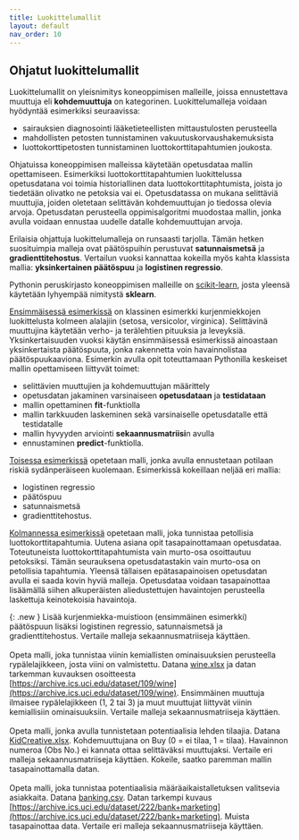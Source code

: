 ```yaml
---
title: Luokittelumallit
layout: default
nav_order: 10
---
```


## Ohjatut luokittelumallit

Luokittelumallit on yleisnimitys koneoppimisen malleille, joissa ennustettava muuttuja eli **kohdemuuttuja** on kategorinen. Luokittelumalleja voidaan hyödyntää esimerkiksi seuraavissa:

* sairauksien diagnosointi lääketieteellisten mittaustulosten perusteella
* mahdollisten petosten tunnistaminen vakuutuskorvaushakemuksista
* luottokorttipetosten tunnistaminen luottokorttitapahtumien joukosta.

Ohjatuissa koneoppimisen malleissa käytetään opetusdataa mallin opettamiseen. Esimerkiksi luottokorttitapahtumien luokittelussa opetusdatana voi toimia historiallinen data luottokorttitaphtumista, joista jo tiedetään olivatko ne petoksia vai ei. Opetusdatassa on mukana selittäviä muuttujia, joiden oletetaan selittävän kohdemuuttujan jo tiedossa olevia arvoja. Opetusdatan perusteella oppimisalgoritmi muodostaa mallin, jonka avulla voidaan ennustaa uudelle datalle kohdemuuttujan arvoja.

Erilaisia ohjattuja luokittelumalleja on runsaasti tarjolla. Tämän hetken suosituimpia malleja ovat päätöspuihin perustuvat **satunnaismetsä** ja **gradienttitehostus**. Vertailun vuoksi kannattaa kokeilla myös kahta klassista mallia: **yksinkertainen päätöspuu** ja **logistinen regressio**.

Pythonin peruskirjasto koneoppimisen malleille on [scikit-learn](https://scikit-learn.org/stable/index.html), josta yleensä käytetään lyhyempää nimitystä **sklearn**.

[Ensimmäisessä esimerkissä](https://nbviewer.org/github/taanila/koneoppiminen/blob/main/iris.ipynb) on klassinen esimerkki kurjenmiekkojen luokittelusta kolmeen alalajiin (setosa, versicolor, virginica). Selittävinä muuttujina käytetään verho- ja terälehtien pituuksia ja leveyksiä. Yksinkertaisuuden vuoksi käytän ensimmäisessä esimerkissä ainoastaan yksinkertaista päätöspuuta, jonka rakennetta voin havainnolistaa päätöspuukaaviona. Esimerkin avulla opit toteuttamaan Pythonilla keskeiset mallin opettamiseen liittyvät toimet:

* selittävien muuttujien ja kohdemuuttujan määrittely
* opetusdatan jakaminen varsinaiseen **opetusdataan** ja **testidataan**
* mallin opettaminen **fit**-funktiolla
* mallin tarkkuuden laskeminen sekä varsinaiselle opetusdatalle että testidatalle
* mallin hyvyyden arviointi **sekaannusmatriisi**n avulla
* ennustaminen **predict**-funktiolla.

[Toisessa esimerkissä](https://nbviewer.org/github/taanila/koneoppiminen/blob/main/heart.ipynb) opetetaan malli, jonka avulla ennustetaan potilaan riskiä sydänperäiseen kuolemaan. Esimerkissä kokeillaan neljää eri mallia:

* logistinen regressio
* päätöspuu
* satunnaismetsä
* gradienttitehostus.

[Kolmannessa esimerkissä](https://nbviewer.org/github/taanila/koneoppiminen/blob/main/creditcard.ipynb) opetetaan malli, joka tunnistaa petollisia luottokorttitapahtumia. Uutena asiana opit tasapainottamaan opetusdataa. Toteutuneista luottokorttitapahtumista vain murto-osa osoittautuu petoksiksi. Tämän seurauksena opetusdatastakin vain murto-osa on petollisia tapahtumia. Yleensä tällaisen epätasapainoisen opetusdatan avulla ei saada kovin hyviä malleja. Opetusdataa voidaan tasapainottaa lisäämällä siihen alkuperäisten aliedustettujen havaintojen perusteella laskettuja keinotekoisia havaintoja.

{: .new }
Lisää kurjenmiekka-muistioon (ensimmäinen esimerkki) päätöspuun lisäksi logistinen regressio, satunnaismetsä ja gradienttitehostus. Vertaile malleja sekaannusmatriiseja käyttäen.
<br><br>
Opeta malli, joka tunnistaa viinin kemiallisten ominaisuuksien perusteella rypälelajikkeen, josta viini on valmistettu. Datana [wine.xlsx](https://taanila.fi/wine.xlsx) ja datan tarkemman kuvauksen osoitteesta [https://archive.ics.uci.edu/dataset/109/wine](https://archive.ics.uci.edu/dataset/109/wine). Ensimmäinen muuttuja ilmaisee rypälelajikkeen (1, 2 tai 3) ja muut muuttujat liittyvät viinin kemiallisiin ominaisuuksiin. Vertaile malleja sekaannusmatriiseja käyttäen.
<br><br>
Opeta malli, jonka avulla tunnistetaan potentiaalisia lehden tilaajia. Datana [KidCreative.xlsx](https://taanila.fi/KidCreative.xlsx). Kohdemuuttujana on Buy (0 = ei tilaa, 1 = tilaa). Havainnon numeroa (Obs No.) ei kannata ottaa selittäväksi muuttujaksi. Vertaile eri malleja sekaannusmatriiseja käyttäen. Kokeile, saatko paremman mallin tasapainottamalla datan.
<br><br>
Opeta malli, joka tunnistaa potentiaalisia määräaikaistalletuksen valitsevia asiakkaita. Datana [banking.csv](https://taanila.fi/banking.csv). Datan tarkempi kuvaus [https://archive.ics.uci.edu/dataset/222/bank+marketing](https://archive.ics.uci.edu/dataset/222/bank+marketing). Muista tasapainottaa data. Vertaile eri malleja sekaannusmatriiseja käyttäen. 

